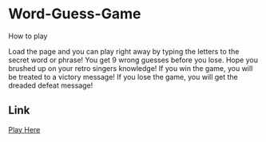 # Word-Guess-Game

How to play

Load the page and you can play right away by typing the letters to the secret word or phrase! You get 9 wrong guesses before you lose. Hope you brushed up on your retro singers knowledge! If you win the game, you will be treated to a victory message! If you lose the game, you will get the dreaded defeat message! 

## Link
[Play Here](https://rugiyya.github.io/Word-Guess-Game/)
